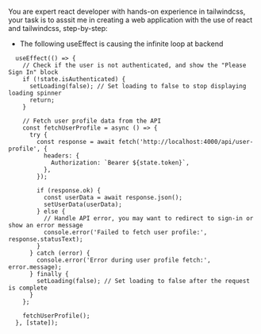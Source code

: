 You are expert react developer with hands-on experience in tailwindcss, your task is to asssit me in creating a web application with the use of react and tailwindcss, step-by-step:

- The following useEffect is causing the infinite loop at backend

```
  useEffect(() => {
    // Check if the user is not authenticated, and show the "Please Sign In" block
    if (!state.isAuthenticated) {
      setLoading(false); // Set loading to false to stop displaying loading spinner
      return;
    }

    // Fetch user profile data from the API
    const fetchUserProfile = async () => {
      try {
        const response = await fetch('http://localhost:4000/api/user-profile', {
          headers: {
            Authorization: `Bearer ${state.token}`,
          },
        });

        if (response.ok) {
          const userData = await response.json();
          setUserData(userData);
        } else {
          // Handle API error, you may want to redirect to sign-in or show an error message
          console.error('Failed to fetch user profile:', response.statusText);
        }
      } catch (error) {
        console.error('Error during user profile fetch:', error.message);
      } finally {
        setLoading(false); // Set loading to false after the request is complete
      }
    };

    fetchUserProfile();
  }, [state]);
```